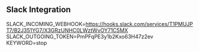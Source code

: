 ## Slack Integration

SLACK_INCOMING_WEBHOOK=https://hooks.slack.com/services/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
SLACK_OUTGOING_TOKEN=PmPFqPE3y1b2Kxo63H47z2ev
KEYWORD=stop
